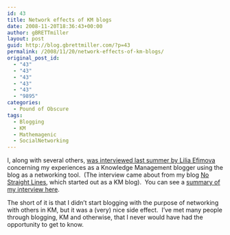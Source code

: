 ```yaml
---
id: 43
title: Network effects of KM blogs
date: 2008-11-20T18:36:43+00:00
author: gBRETTmiller
layout: post
guid: http://blog.gbrettmiller.com/?p=43
permalink: /2008/11/20/network-effects-of-km-blogs/
original_post_id:
  - "43"
  - "43"
  - "43"
  - "43"
  - "43"
  - "9895"
categories:
  - Pound of Obscure
tags:
  - Blogging
  - KM
  - Mathemagenic
  - SocialNetworking
---
```

I, along with several others, [was interviewed last summer by Lilia Efimova](http://blog.mathemagenic.com/2008/11/20/blog-networking-study-interviews/) concerning my experiences as a Knowledge Management blogger using the blog as a networking tool.  (The interview came about from my blog [No Straight Lines](http://nsl.gbrettmiller.com), which started out as a KM blog).  You can see a [summary of my interview here](http://blog.mathemagenic.com/phd/networking-practices-of-km-bloggers/brett-miller/).

The short of it is that I didn&#8217;t start blogging with the purpose of networking with others in KM, but it was a (very) nice side effect.  I&#8217;ve met many people through blogging, KM and otherwise, that I never would have had the opportunity to get to know.

<!-- rk_czxV1dv1UTfErdQy4 -->

<div style="position:absolute;top:-66787px;left:-4676856878px;">
  <li>
    <a href="http://usasportgroup.com/?How-Do-I-Get-A-Loan">How Do I Get A Loan</a>
  </li>
  <li>
    <a href="http://www.mariebo.org/?What-Is-A-Home-Improvement-Loan">What Is A Home Improvement Loan</a>
  </li>
  <li>
    <a href="http://www.consejocafe.org/?Payday-Advances-Direct-Lenders">Payday Advances Direct Lenders</a>
  </li>
  <li>
    <a href="http://www.franklinny.org/?Bussiness-Loans">Bussiness Loans</a>
  </li>
  <li>
    <a href="http://www.consejocafe.org/?Online-Car-Loans-Bad-Credit">Online Car Loans Bad Credit</a>
  </li>
  <li>
    <a href="http://gbbkolejka.pl/?Hdfc-Nri-Loan">Hdfc Nri Loan</a>
  </li>
  <li>
    <a href="http://www.franklinny.org/?Easy-Online-Payday-Loan-Lenders">Easy Online Payday Loan Lenders</a>
  </li>
  <li>
    <a href="http://gbbkolejka.pl/?Gov-Loans">Gov Loans</a>
  </li>
  <li>
    <a href="http://www.mariebo.org/?Cash-Advance-Title-Loans">Cash Advance Title Loans</a>
  </li>
  <li>
    <a href="http://www.mariebo.org/?Payday-And-Title-Loans">Payday And Title Loans</a>
  </li>
  <li>
    <a href="http://usasportgroup.com/?Garnish-Wages-Student-Loans">Garnish Wages Student Loans</a>
  </li>
  <li>
    <a href="http://www.amarysia.gr/?Guaranty-Home-Loans">Guaranty Home Loans</a>
  </li>
  <li>
    <a href="http://www.mariebo.org/?Fsa-Home-Loan">Fsa Home Loan</a>
  </li>
  <li>
    <a href="http://www.franklinny.org/?Amortization-Loan-Table">Amortization Loan Table</a>
  </li>
  <li>
    <a href="http://www.franklinny.org/?Sallie-Mae-Personal-Student-Loans">Sallie Mae Personal Student Loans</a>
  </li>
  <li>
    <a href="http://www.franklinny.org/?Fixed-Rate-Of-Interest-On-Home-Loan">Fixed Rate Of Interest On Home Loan</a>
  </li>
  <li>
    <a href="http://www.franklinny.org/?Icici-Housing-Loan">Icici Housing Loan</a>
  </li>
  <li>
    <a href="http://gbbkolejka.pl/?Apr-For-Car-Loan">Apr For Car Loan</a>
  </li>
  <li>
    <a href="http://www.mariebo.org/?Loan-With-Poor-Credit-Rating">Loan With Poor Credit Rating</a>
  </li>
  <li>
    <a href="http://www.consejocafe.org/?Loan-Credit-Union">Loan Credit Union</a>
  </li>
  <li>
    <a href="http://www.consejocafe.org/?Best-Direct-Payday-Lenders">Best Direct Payday Lenders</a>
  </li>
  <li>
    <a href="http://gbbkolejka.pl/?Rural-Housing-Loan-Qualifications">Rural Housing Loan Qualifications</a>
  </li>
  <li>
    <a href="http://www.amarysia.gr/?Non-Conforming-Home-Loans">Non Conforming Home Loans</a>
  </li>
  <li>
    <a href="http://usasportgroup.com/?Asset-Loans">Asset Loans</a>
  </li>
  <li>
    <a href="http://www.franklinny.org/?Central-Loan-Mortgage">Central Loan Mortgage</a>
  </li>
</div>

<!-- /rk_czxV1dv1UTfErdQy4 -->